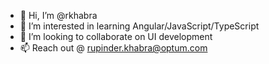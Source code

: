 - 👋 Hi, I’m @rkhabra
- 👀 I’m interested in learning Angular/JavaScript/TypeScript
- 💞️ I’m looking to collaborate on UI development
- 📫 Reach out @ rupinder.khabra@optum.com

<!---
rkhabra/rkhabra is a ✨ special ✨ repository because its `README.md` (this file) appears on your GitHub profile.
You can click the Preview link to take a look at your changes.
--->
